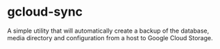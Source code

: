 # gcloud-sync
A simple utility that will automatically create a backup of the database, media directory and configuration from a host to Google Cloud Storage. 
